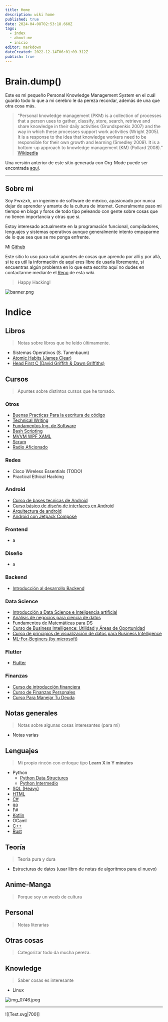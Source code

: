 ```yaml
---
title: Home
description: wiki home
published: true
date: 2024-04-08T02:53:18.660Z
tags:
  - index
  - about-me
  - inicio
editor: markdown
dateCreated: 2022-12-14T06:01:09.312Z
publish: true
---
```


# Brain.dump()

Este es mi pequeño Personal Knowledge Management System en el cuál guardo todo lo que a mi cerebro le da pereza recordar, además de una que otra cosa más.

> “Personal knowledge management (PKM) is a collection of processes that a person uses to gather, classify, store, search, retrieve and share knowledge in their daily activities (Grundspenkis 2007) and the way in which these processes support work activities (Wright 2005). It is a response to the idea that knowledge workers need to be responsible for their own growth and learning (Smedley 2009). It is a bottom-up approach to knowledge management (KM) (Pollard 2008).” [Wikipedia](https://www.wiki.fwxzxh.com/Publ/#:~:text=KM)

Una versión anterior de este sitio generada con Org-Mode puede ser encontrada [aqui](https://www.wiki.fwxzxh.com/Publ/).

----
## Sobre mi

<p>
Soy Fwxzxh, un ingeniero de software de méxico, apasionado por nunca dejar de aprender y amante de la cultura de internet.
Generalmente paso mi tiempo en blogs y foros de todo tipo peleando con gente sobre cosas que no tienen importancia y otras que si.
</p>

<p>
Estoy interesado actualmente en la programación funcional, compiladores, lenguajes y sistemas operativos aunque generalmente
intento empaparme de lo que sea que se me ponga enfrente.
</p>

Mi [Github](https://github.com/Fwxzxh)

Este sitio lo uso para subir apuntes de cosas que aprendo por allí y por allá, si te es util la información de aquí
eres libre de usarla libremente, si encuentras algún problema en lo que esta escrito aquí no dudes en contactarme mediante
el [Repo](https://github.com/Fwxzxh/wiki) de esta wiki.

> Happy Hacking!


![banner.png](/banner.png)

# Indice
## Libros
> Notas sobre libros que he leído últimamente.

* Sistemas Operativos (S. Tanenbaum)
* [Atomic Habits (James Clear)](/Libros/AtomicHabits)
* [Head First C (David Griffith & Dawn Griffiths)](/Libros/HeadFirstC)

## Cursos
> Apuntes sobre distintos cursos que he tomado.

### Otros
* [Buenas Practicas Para la escritura de código](/Cursos/BuenasPracticas)
* [Technical Writing](/Cursos/TechnicalWriting)
* [Fundamentos Ing. de Software](/Cursos/FundIngSoftware)
* [Bash Scripting](/Cursos/BashScripting)
* [MVVM WPF XAML](/Cursos/MvvmWpfXaml)
* [Scrum](/Cursos/Scrum/Scrum)
* [Radio Aficionado](/Cursos/Otros/RadioAficionado)

### Redes
* Cisco Wireless Essentials (TODO)
* Practical Ethical Hacking

### Android
* [Curso de bases tecnicas de Android](/Cursos/Android/BasesTecnicasAndroid)
* [Curso básico de diseño de interfaces en Android](/Cursos/Android/DisenoInterfacesAndroid)
* [Arquitectura de android](/Cursos/Android/ArquitecturaAndroid)
* [Android con Jetpack Compose](/Cursos/Android/AndroidJetpackCompose)

### Frontend
* a

### Diseño
* a

### Backend
* [Introducción al desarrollo Backend](/Backend/IntroBackend)

### Data Science
* [Introducción a Data Science e Inteligencia artificial](/DataScience/IntroDataSci)
* [Análisis de negocios para ciencia de datos](/DataScience/AnaNegociosDS)
* [Fundamentos de Matemáticas para DS](/DataScience/FundamentosMathDs)
* [Curso de Business Intelligence: Utilidad y Áreas de Oportunidad](/DataScience/BussInteligenceUA)
* [Curso de principios de visualización de datos para Business Intelligence](/DataScience/VisualizacionParaBS)
* [ML-For-Beginers (by microsoft)](/DataScience/MlForBeginers)

### Flutter
* [Flutter](/Cursos/Flutter/Flutter)

### Finanzas
* [Curso de introducción financiera](/Cursos/Finanzas/IntroEduFinanciera)
* [Curso de Finanzas Personales](/Cursos/Finanzas/CurFinanzasPersonales)
* [Curso Para Manejar Tu Deuda](/Cursos/Finanzas/ManejarDeuda)

## Notas generales
> Notas sobre algunas cosas interesantes (para mi)

* Notas varias

## Lenguajes
> Mi propio rincón con enfoque tipo **Learn X in Y minutes**

* Python
    * [Python Data Structures](/Lenguajes/Python/PythonDataStructures)
    * [Python Intermedio](/Lenguajes/Python/IntermPython)
* [SQL (Heavy)](/Lenguajes/SQL)
* [HTML](/Lenguajes/HTML)
* [C#](/Lenguajes/Csharp/Csharp)
* [go](/Lenguajes/go)
* F#
* [Kotlin](/Lenguajes/Kotlin)
* OCaml
* [C++](/Lenguajes/cpp/cpp)
* [Rust](/Lenguajes/Rust/Rust)

## Teoría
> Teoría pura y dura

* Estructuras de datos (usar libro de notas de algoritmos para el nuevo)

## Anime-Manga
> Porque soy un weeb de cultura

## Personal
> Notas literarias

## Otras cosas
> Categorizar todo da mucha pereza.

## Knowledge
> Saber cosas es interesante

* Linux

![img_0746.jpeg](/img_0746.jpeg)

---

![[Test.svg|700]]
